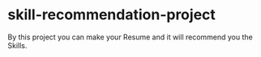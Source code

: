 # skill-recommendation-project
By this project you can make your Resume and it will recommend you the Skills.
